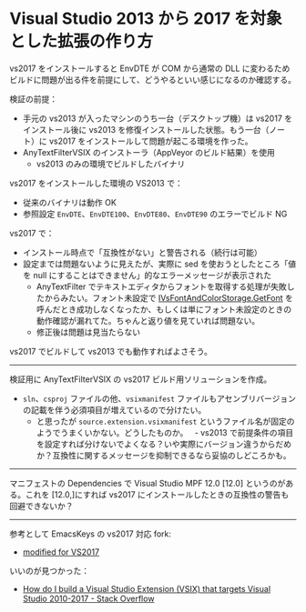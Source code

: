 # Visual Studio 2013 から 2017 を対象とした拡張の作り方
vs2017 をインストールすると EnvDTE が COM から通常の DLL に変わるためビルドに問題が出る件を前提にして、どうやるといい感じになるのか確認する。

検証の前提：
- 手元の vs2013 が入ったマシンのうち一台（デスクトップ機）は vs2017 をインストール後に vs2013 を修復インストールした状態。もう一台（ノート）に vs2017 をインストールして問題が起こる環境を作った。
- AnyTextFilterVSIX のインストーラ（AppVeyor のビルド結果）を使用
    - vs2013 のみの環境でビルドしたバイナリ

vs2017 をインストールした環境の VS2013 で：
- 従来のバイナリは動作 OK
- 参照設定 `EnvDTE`、`EnvDTE100`、`EnvDTE80`、`EnvDTE90` のエラーでビルド NG

vs2017 で：
- インストール時点で「互換性がない」と警告される（続行は可能）
- 設定までは問題ないように見えたが、実際に sed を使おうとしたところ「値を null にすることはできません」的なエラーメッセージが表示された
    - AnyTextFilter でテキストエディタからフォントを取得する処理が失敗したからみたい。フォント未設定で [IVsFontAndColorStorage.GetFont](https://msdn.microsoft.com/en-us/library/microsoft.visualstudio.shell.interop.ivsfontandcolorstorage.getfont.aspx) を呼んだとき成功しなくなったか、もしくは単にフォント未設定のときの動作確認が漏れてた。ちゃんと返り値を見ていれば問題ない。
    - 修正後は問題は見当たらない

vs2017 でビルドして vs2013 でも動作すればよさそう。

---

検証用に AnyTextFilterVSIX の vs2017 ビルド用ソリューションを作成。
- `sln`、`csproj` ファイルの他、`vsixmanifest` ファイルもアセンブリバージョンの記載を伴う必須項目が増えているので分けたい。
    - と思ったが `source.extension.vsixmanifest` というファイル名が固定のようでうまくいかない。どうしたものか。
    - vs2013 で前提条件の項目を設定すれば分けないでよくなる？いや実際にバージョン違うからだめか？互換性に関するメッセージを抑制できるなら妥協のしどころかも。

---

マニフェストの Dependencies で Visual Studio MPF 12.0 [12.0] というのがある。これを [12.0,]にすれば vs2017 にインストールしたときの互換性の警告も回避できないか？

---

参考として EmacsKeys の vs2017 対応 fork:
- [modified for VS2017](https://github.com/yosagi/EmacsKeys/commit/dd267f0d92791e0deaf37be011a7e8505620d809)

いいのが見つかった：
- [How do I build a Visual Studio Extension (VSIX) that targets Visual Studio 2010-2017 - Stack Overflow](https://stackoverflow.com/questions/42269556/how-do-i-build-a-visual-studio-extension-vsix-that-targets-visual-studio-2010)